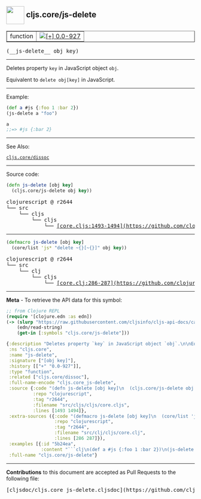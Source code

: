 ## <img width="48px" valign="middle" src="http://i.imgur.com/Hi20huC.png"> cljs.core/js-delete

 <table border="1">
<tr>

<td>function</td>
<td><a href="https://github.com/cljsinfo/cljs-api-docs/tree/0.0-927"><img valign="middle" alt="[+] 0.0-927" src="https://img.shields.io/badge/+-0.0--927-lightgrey.svg"></a> </td>
</tr>
</table>

 <samp>
(__js-delete__ obj key)<br>
</samp>

---

Deletes property `key` in JavaScript object `obj`.

Equivalent to `delete obj[key]` in JavaScript.

---

Example:

```clj
(def a #js {:foo 1 :bar 2})
(js-delete a "foo")

a
;;=> #js {:bar 2}
```

---

See Also:

[`cljs.core/dissoc`](cljs.core_dissoc.md)<br>

---


Source code:

```clj
(defn js-delete [obj key]
  (cljs.core/js-delete obj key))
```

 <pre>
clojurescript @ r2644
└── src
    └── cljs
        └── cljs
            └── <ins>[core.cljs:1493-1494](https://github.com/clojure/clojurescript/blob/r2644/src/cljs/cljs/core.cljs#L1493-L1494)</ins>
</pre>


---

```clj
(defmacro js-delete [obj key]
  (core/list 'js* "delete ~{}[~{}]" obj key))
```

 <pre>
clojurescript @ r2644
└── src
    └── clj
        └── cljs
            └── <ins>[core.clj:286-287](https://github.com/clojure/clojurescript/blob/r2644/src/clj/cljs/core.clj#L286-L287)</ins>
</pre>

---

__Meta__ - To retrieve the API data for this symbol:

```clj
;; from Clojure REPL
(require '[clojure.edn :as edn])
(-> (slurp "https://raw.githubusercontent.com/cljsinfo/cljs-api-docs/catalog/cljs-api.edn")
    (edn/read-string)
    (get-in [:symbols "cljs.core/js-delete"]))
```

```clj
{:description "Deletes property `key` in JavaScript object `obj`.\n\nEquivalent to `delete obj[key]` in JavaScript.",
 :ns "cljs.core",
 :name "js-delete",
 :signature ["[obj key]"],
 :history [["+" "0.0-927"]],
 :type "function",
 :related ["cljs.core/dissoc"],
 :full-name-encode "cljs.core_js-delete",
 :source {:code "(defn js-delete [obj key]\n  (cljs.core/js-delete obj key))",
          :repo "clojurescript",
          :tag "r2644",
          :filename "src/cljs/cljs/core.cljs",
          :lines [1493 1494]},
 :extra-sources ({:code "(defmacro js-delete [obj key]\n  (core/list 'js* \"delete ~{}[~{}]\" obj key))",
                  :repo "clojurescript",
                  :tag "r2644",
                  :filename "src/clj/cljs/core.clj",
                  :lines [286 287]}),
 :examples [{:id "5b24ea",
             :content "```clj\n(def a #js {:foo 1 :bar 2})\n(js-delete a \"foo\")\n\na\n;;=> #js {:bar 2}\n```"}],
 :full-name "cljs.core/js-delete"}

```

---

__Contributions__ to this document are accepted as Pull Requests to the following file:

 <pre>
[cljsdoc/cljs.core_js-delete.cljsdoc](https://github.com/cljsinfo/cljs-api-docs/blob/master/cljsdoc/cljs.core_js-delete.cljsdoc)
</pre>

